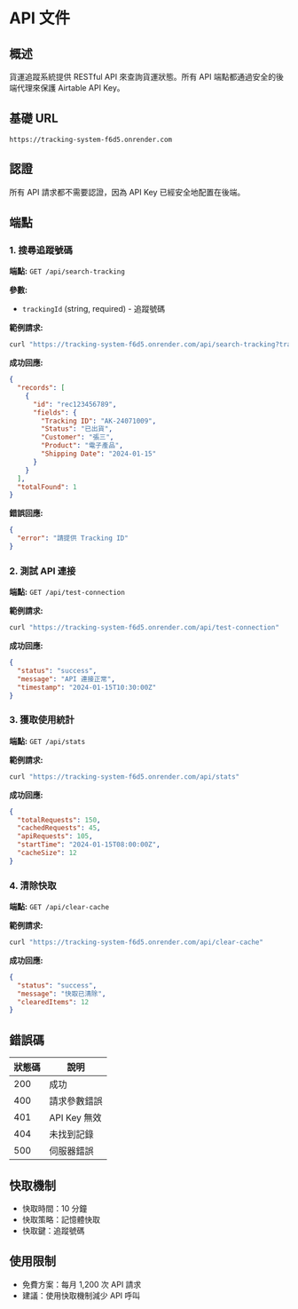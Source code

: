 # API 文件

## 概述

貨運追蹤系統提供 RESTful API 來查詢貨運狀態。所有 API 端點都通過安全的後端代理來保護 Airtable API Key。

## 基礎 URL

```
https://tracking-system-f6d5.onrender.com
```

## 認證

所有 API 請求都不需要認證，因為 API Key 已經安全地配置在後端。

## 端點

### 1. 搜尋追蹤號碼

**端點:** `GET /api/search-tracking`

**參數:**

- `trackingId` (string, required) - 追蹤號碼

**範例請求:**

```bash
curl "https://tracking-system-f6d5.onrender.com/api/search-tracking?trackingId=AK-24071009"
```

**成功回應:**

```json
{
  "records": [
    {
      "id": "rec123456789",
      "fields": {
        "Tracking ID": "AK-24071009",
        "Status": "已出貨",
        "Customer": "張三",
        "Product": "電子產品",
        "Shipping Date": "2024-01-15"
      }
    }
  ],
  "totalFound": 1
}
```

**錯誤回應:**

```json
{
  "error": "請提供 Tracking ID"
}
```

### 2. 測試 API 連接

**端點:** `GET /api/test-connection`

**範例請求:**

```bash
curl "https://tracking-system-f6d5.onrender.com/api/test-connection"
```

**成功回應:**

```json
{
  "status": "success",
  "message": "API 連接正常",
  "timestamp": "2024-01-15T10:30:00Z"
}
```

### 3. 獲取使用統計

**端點:** `GET /api/stats`

**範例請求:**

```bash
curl "https://tracking-system-f6d5.onrender.com/api/stats"
```

**成功回應:**

```json
{
  "totalRequests": 150,
  "cachedRequests": 45,
  "apiRequests": 105,
  "startTime": "2024-01-15T08:00:00Z",
  "cacheSize": 12
}
```

### 4. 清除快取

**端點:** `GET /api/clear-cache`

**範例請求:**

```bash
curl "https://tracking-system-f6d5.onrender.com/api/clear-cache"
```

**成功回應:**

```json
{
  "status": "success",
  "message": "快取已清除",
  "clearedItems": 12
}
```

## 錯誤碼

| 狀態碼 | 說明         |
| ------ | ------------ |
| 200    | 成功         |
| 400    | 請求參數錯誤 |
| 401    | API Key 無效 |
| 404    | 未找到記錄   |
| 500    | 伺服器錯誤   |

## 快取機制

- 快取時間：10 分鐘
- 快取策略：記憶體快取
- 快取鍵：追蹤號碼

## 使用限制

- 免費方案：每月 1,200 次 API 請求
- 建議：使用快取機制減少 API 呼叫
